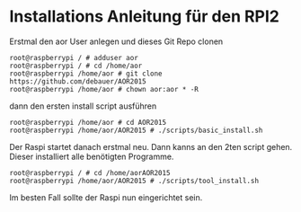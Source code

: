 Installations Anleitung für den RPI2
=======

Erstmal den aor User anlegen und dieses Git Repo clonen
```
root@raspberrypi / # adduser aor
root@raspberrypi / # cd /home/aor
root@raspberrypi /home/aor # git clone https://github.com/debauer/AOR2015
root@raspberrypi /home/aor # chown aor:aor * -R
```

dann den ersten install script ausführen
```
root@raspberrypi /home/aor # cd AOR2015
root@raspberrypi /home/aor/AOR2015 # ./scripts/basic_install.sh
```

Der Raspi startet danach erstmal neu.
Dann kanns an den 2ten script gehen. Dieser installiert alle benötigten Programme.
```
root@raspberrypi / # cd /home/aorAOR2015
root@raspberrypi /home/aor/AOR2015 # ./scripts/tool_install.sh
```

Im besten Fall sollte der Raspi nun eingerichtet sein.
